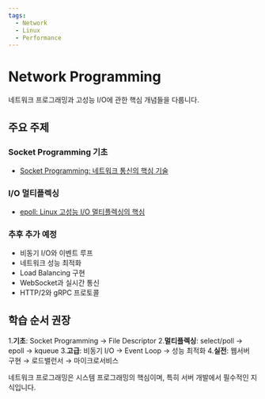 ```yaml
---
tags:
  - Network
  - Linux
  - Performance
---
```


# Network Programming

네트워크 프로그래밍과 고성능 I/O에 관한 핵심 개념들을 다룹니다.

## 주요 주제

### Socket Programming 기초

- [Socket Programming: 네트워크 통신의 핵심 기술](socket.md)

### I/O 멀티플렉싱

- [epoll: Linux 고성능 I/O 멀티플렉싱의 핵심](epoll.md)

### 추후 추가 예정

- 비동기 I/O와 이벤트 루프
- 네트워크 성능 최적화
- Load Balancing 구현
- WebSocket과 실시간 통신
- HTTP/2와 gRPC 프로토콜

## 학습 순서 권장

1.**기초**: Socket Programming → File Descriptor
2.**멀티플렉싱**: select/poll → epoll → kqueue
3.**고급**: 비동기 I/O → Event Loop → 성능 최적화
4.**실전**: 웹서버 구현 → 로드밸런서 → 마이크로서비스

네트워크 프로그래밍은 시스템 프로그래밍의 핵심이며, 특히 서버 개발에서 필수적인 지식입니다.
